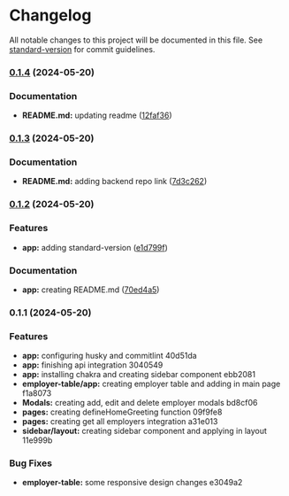 # Changelog

All notable changes to this project will be documented in this file. See [standard-version](https://github.com/conventional-changelog/standard-version) for commit guidelines.

### [0.1.4](https://github.com/CleberSchiavon/react-employer-dashboard/compare/v0.1.3...v0.1.4) (2024-05-20)


### Documentation

* **README.md:** updating readme ([12faf36](https://github.com/CleberSchiavon/react-employer-dashboard/commit/12faf36f724b66b04d2b12cd0e94ee1a6b76c613))

### [0.1.3](https://github.com/CleberSchiavon/react-employer-dashboard/compare/v0.1.2...v0.1.3) (2024-05-20)


### Documentation

* **README.md:** adding backend repo link ([7d3c262](https://github.com/CleberSchiavon/react-employer-dashboard/commit/7d3c262fe7d6ca27152fff29784f49957f80f085))

### [0.1.2](https://github.com/CleberSchiavon/react-employer-dashboard/compare/v0.1.1...v0.1.2) (2024-05-20)


### Features

* **app:** adding standard-version ([e1d799f](https://github.com/CleberSchiavon/react-employer-dashboard/commit/e1d799f8556a63b440ab13a41f2f7eba7c72edf7))


### Documentation

* **app:** creating README.md ([70ed4a5](https://github.com/CleberSchiavon/react-employer-dashboard/commit/70ed4a5abfbb75e67b2b721b58b6a5c6693f6759))

### 0.1.1 (2024-05-20)


### Features

* **app:** configuring husky and commitlint 40d51da
* **app:** finishing api integration 3040549
* **app:** installing chakra and creating sidebar component ebb2081
* **employer-table/app:** creating employer table and adding in main page f1a8073
* **Modals:** creating add, edit and delete employer modals bd8cf06
* **pages:** creating defineHomeGreeting function 09f9fe8
* **pages:** creating get all employers integration a31e013
* **sidebar/layout:** creating sidebar component and applying in layout 11e999b


### Bug Fixes

* **employer-table:** some responsive design changes e3049a2
